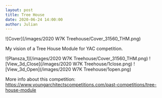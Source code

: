 ```yaml
---
layout: post  
title: Tree House
date: 2020-06-24 14:00:00
author: Julian
---
```

![Cover](/images/2020 W7K Treehouse/Cover_31560_THM.png)

<!--excerpt-->

My vision of a Tree House Module for YAC competition. 

![Plansza_1](/images/2020 W7K Treehouse/Cover_31560_THM.png)
![View_3d_Close](/images/2020 W7K Treehouse/1close.png)
![View_3d_Open](/images/2020 W7K Treehouse/1open.png)

More info about this competition:
https://www.youngarchitectscompetitions.com/past-competitions/tree-house-module